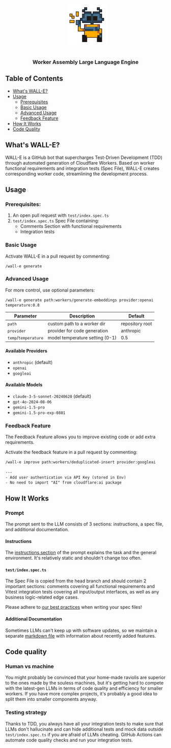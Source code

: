 <div align="center">
  <img src="./misc/readme/wall-e.png" height="128px" width="128px" />
</div>

<div align="center">
  <h3>Worker Assembly Large Language Engine</h3>
</div>

## Table of Contents
- [What's WALL-E?](#whats-wall-e)
- [Usage](#usage)
  - [Prerequisites](#prerequisites)
  - [Basic Usage](#basic-usage)
  - [Advanced Usage](#advanced-usage)
  - [Feedback Feature](#feedback-feature)
- [How It Works](#how-it-works)
- [Code Quality](#code-quality)

## What's WALL-E?

WALL-E is a GitHub bot that supercharges Test-Driven Development (TDD) through automated generation of Cloudflare Workers. Based on worker functional requirements and integration tests (Spec File), WALL-E creates corresponding worker code, streamlining the development process.

## Usage
### Prerequisites:
1. An open pull request with `test/index.spec.ts`
2. `test/index.spec.ts` Spec File containing:
   - Comments Section with functional requirements
   - Integration tests
### Basic Usage
Activate WALL-E in a pull request by commenting:
```
/wall-e generate
```
### Advanced Usage

For more control, use optional parameters:

```
/wall-e generate path:workers/generate-embeddings provider:openai temperature:0.8
```

| Parameter | Description | Default |
|--------|-------------|---------|
| `path` | custom path to a worker dir | repository root |
| `provider` | provider for code generation | anthropic |
| `temp`/`temperature` | model temperature setting (0-1) | 0.5 |

#### Available Providers

- `anthropic` (default)
- `openai`
- `googleai`

#### Available Models

- `claude-3-5-sonnet-20240620` (default)
- `gpt-4o-2024-08-06`
- `gemini-1.5-pro`
- `gemini-1.5-pro-exp-0801`

### Feedback Feature
The Feedback Feature allows you to improve existing code or add extra requirements. 

Activate the feedback feature in a pull request by commenting:

```
/wall-e improve path:workers/deduplicated-insert provider:googleai

---
- Add user authentication via API Key (stored in Env)
- No need to import "AI" from cloudflare:ai package
```

## How It Works

### Prompt

The prompt sent to the LLM consists of 3 sections: instructions, a spec file, and additional documentation.

#### Instructions

The [instructions section](markdown/instructions.md) of the prompt explains the task and the general environment. It's relatively static and shouldn't change too often.

#### `test/index.spec.ts`

The Spec File is copied from the head branch and should contain 2 important sections: comments covering all functional requirements and Vitest integration tests covering all input/output interfaces, as well as any business logic-related edge cases.

Please adhere to [our best practices](wiki/spec_file_best_practices.md) when writing your spec files!

#### Additional Documentation

Sometimes LLMs can't keep up with software updates, so we maintain a separate [markdown file](markdown/documentation.md) with information about recently added features.

## Code quality

### Human vs machine

You might probably be convinced that your home-made raviolis are superior to the ones made by the souless machines, but it's getting hard to compete with the latest-gen LLMs in terms of code quality and efficiency for smaller workers. If you have more complex projects, it's probably a good idea to split them into smaller components anyway.

### Testing strategy

Thanks to TDD, you always have all your integration tests to make sure that LLMs don't hallucinate and can hide additional tests and mock data outside `test/index.spec.ts` if you are afraid of LLMs cheating. GitHub Actions can automate code quality checks and run your integration tests.
